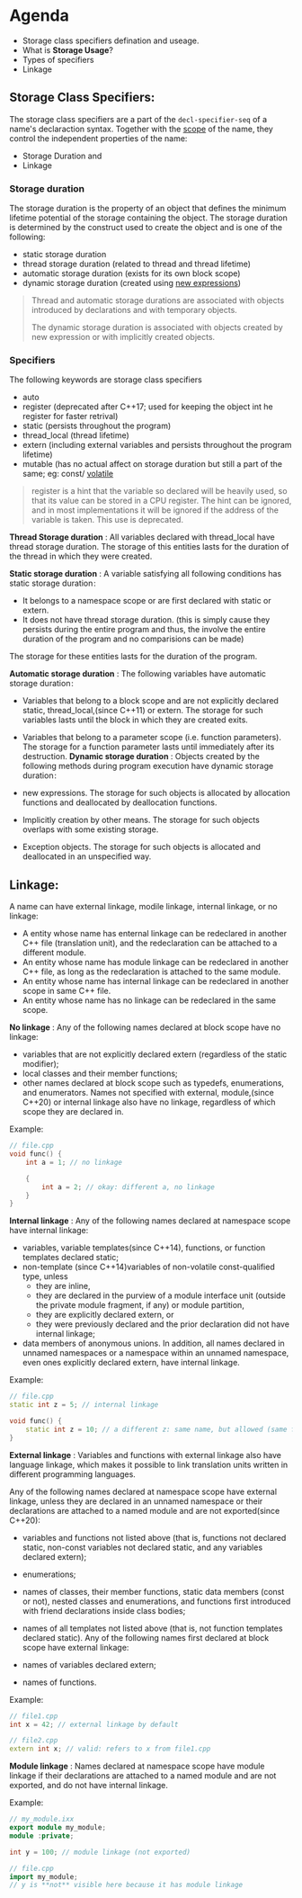 # Agenda
- Storage class specifiers defination and useage.
- What is **Storage Usage**?
- Types of specifiers
- Linkage

## Storage Class Specifiers:
The storage class specifiers are a part of the `decl-specifier-seq` of a name's declaraction syntax.
Together with the [scope](https://en.cppreference.com/w/cpp/language/scope.html) of the name, they control the independent properties of the name: 
- Storage Duration and
- Linkage

### Storage duration
The storage duration is the property of an object that defines the minimum lifetime potential of the storage containing the object. The storage duration is determined by the construct used to create the object and is one of the following:
- static storage duration
- thread storage duration (related to thread and thread lifetime)
- automatic storage duration (exists for its own block scope)
- dynamic storage duration (created using [new expressions](https://en.cppreference.com/w/cpp/language/new.html))

> Thread and automatic storage durations are associated with objects introduced by declarations and with temporary objects.
> 
> The dynamic storage duration is associated with objects created by new expression or with implicitly created objects.

### Specifiers
The following keywords are storage class specifiers
- auto
- register (deprecated after C++17; used for keeping the object int he register for faster retrival)
- static (persists throughout the program)
- thread_local (thread lifetime)
- extern (including external variables and persists throughout the program lifetime)
- mutable (has no actual affect on storage duration but still a part of the same; eg: const/ [volatile](Volatile_in_C.md)

> register is a hint that the variable so declared will be heavily used, so that its value can be stored in a CPU register. The hint can be ignored, and in most implementations it will be ignored if the address of the variable is taken. This use is deprecated.

**Thread Storage duration** : All variables declared with thread_local have thread storage duration. The storage of this entities lasts for the duration of the thread in which they were created.

**Static storage duration** : 
A variable satisfying all following conditions has static storage duration ﻿:

- It belongs to a namespace scope or are first declared with static or extern.
- It does not have thread storage duration. (this is simply cause they persists during the entire program and thus, the involve the entire duration of the program and no comparisions can be made)
  
The storage for these entities lasts for the duration of the program.

**Automatic storage duration** :
The following variables have automatic storage duration ﻿:

- Variables that belong to a block scope and are not explicitly declared static, thread_local,(since C++11) or extern. The storage for such variables lasts until the block in which they are created exits.
- Variables that belong to a parameter scope (i.e. function parameters). The storage for a function parameter lasts until immediately after its destruction.
**Dynamic storage duration** :
Objects created by the following methods during program execution have dynamic storage duration ﻿:

- new expressions. The storage for such objects is allocated by allocation functions and deallocated by deallocation functions.
- Implicitly creation by other means. The storage for such objects overlaps with some existing storage.
- Exception objects. The storage for such objects is allocated and deallocated in an unspecified way.

## Linkage:
A name can have external linkage, modile linkage, internal linkage, or no linkage:
- A entity whose name has enternal linkage can be redeclared in another C++ file (translation unit), and the redeclaration can be attached to a different module.
- An entity whose name has module linkage can be redeclared in another C++ file, as long as the redeclaration is attached to the same module.
- An entity whose name has internal linkage can be redeclared in another scope in same C++ file.
- An entity whose name has no linkage can be redeclared in the same scope.

**No linkage** :
Any of the following names declared at block scope have no linkage:

- variables that are not explicitly declared extern (regardless of the static modifier);
- local classes and their member functions;
- other names declared at block scope such as typedefs, enumerations, and enumerators.
Names not specified with external, module,(since C++20) or internal linkage also have no linkage, regardless of which scope they are declared in.

Example:
```c++
// file.cpp
void func() {
    int a = 1; // no linkage

    {
        int a = 2; // okay: different a, no linkage
    }
}
```

**Internal linkage** :
Any of the following names declared at namespace scope have internal linkage:

- variables, variable templates(since C++14), functions, or function templates declared static;
- non-template (since C++14)variables of non-volatile const-qualified type, unless
    - they are inline,
    - they are declared in the purview of a module interface unit (outside the private module fragment, if any) or module partition,
    - they are explicitly declared extern, or
    - they were previously declared and the prior declaration did not have internal linkage;
- data members of anonymous unions.
In addition, all names declared in unnamed namespaces or a namespace within an unnamed namespace, even ones explicitly declared extern, have internal linkage.

Example:
```c++
// file.cpp
static int z = 5; // internal linkage

void func() {
    static int z = 10; // a different z: same name, but allowed (same file)
}

```

**External linkage** :
Variables and functions with external linkage also have language linkage, which makes it possible to link translation units written in different programming languages.

Any of the following names declared at namespace scope have external linkage, unless they are declared in an unnamed namespace or their declarations are attached to a named module and are not exported(since C++20):

- variables and functions not listed above (that is, functions not declared static, non-const variables not declared static, and any variables declared extern);
- enumerations;
- names of classes, their member functions, static data members (const or not), nested classes and enumerations, and functions first introduced with friend declarations inside class bodies;
- names of all templates not listed above (that is, not function templates declared static).
Any of the following names first declared at block scope have external linkage:

- names of variables declared extern;
- names of functions.

Example:
```c++
// file1.cpp
int x = 42; // external linkage by default

// file2.cpp
extern int x; // valid: refers to x from file1.cpp
```

**Module linkage** :
Names declared at namespace scope have module linkage if their declarations are attached to a named module and are not exported, and do not have internal linkage.

Example:
```c++
// my_module.ixx
export module my_module;
module :private;

int y = 100; // module linkage (not exported)

// file.cpp
import my_module;
// y is **not** visible here because it has module linkage
```
